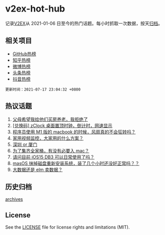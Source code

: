 # v2ex-hot-hub

 记录[V2EX](https://www.v2ex.com/)从 2021-01-06 日至今的热门话题。每小时抓取一次数据，按天[归档](archives)。
 
 ## 相关项目

- [GitHub热榜](https://github.com/lonnyzhang423/github-hot-hub)
- [知乎热榜](https://github.com/lonnyzhang423/zhihu-hot-hub)
- [微博热榜](https://github.com/lonnyzhang423/weibo-hot-hub)
- [头条热榜](https://github.com/lonnyzhang423/toutiao-hot-hub)
- [抖音热榜](https://github.com/lonnyzhang423/douyin-hot-hub)


 `更新时间：2021-07-17 23:04:32 +0800`

## 热议话题

1. [父母希望我给他们买房养老，我拒绝了](https://www.v2ex.com/t/790010)
1. [[兑换码] zClock 桌面置顶时钟，倒计时，网速显示](https://www.v2ex.com/t/790028)
1. [程序员使用 M1 版的 macbook 的时候，风扇真的不会狂转吗？](https://www.v2ex.com/t/790050)
1. [家用视频监控，大家用的什么方案？](https://www.v2ex.com/t/790029)
1. [深圳 or 厦门](https://www.v2ex.com/t/790076)
1. [为了集齐全家桶，有没有必要入 mac？](https://www.v2ex.com/t/790002)
1. [请问目前 iOS15 DB3 可以日常使用了吗？](https://www.v2ex.com/t/790053)
1. [masOS 抹掉磁盘重新安装系统，装了几个小时还没好正常吗？？](https://www.v2ex.com/t/790017)
1. [大数据还是 elm 卖数据？](https://www.v2ex.com/t/790031)

## 历史归档

[archives](archives)

## License

See the [LICENSE](LICENSE) file for license rights and limitations (MIT).
